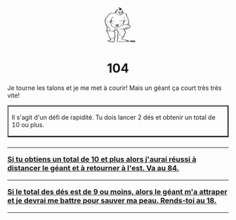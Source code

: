 <html><head>
<title>Sam le chevalier sans cheval</title>
<link rel="stylesheet" type="text/css" href="../images/m.css">
</head><body>
<center>
<img src="../images/geant.png"  height="80" width="80"> 
<h1>104</h1></center>
<p>Je tourne les talons et je me met à courir! Mais un géant ça court très très vite! </p>
<center><table width=50% border=2 cellpadding=5><tr><td><p>Il s'agit d'un défi de rapidité. Tu dois lancer 2 dés et obtenir un total de 10 ou plus.</p></td></tr></table></center>
<h3>
<hr><a  href="84.html">Si tu obtiens un total de 10 et plus alors j'aurai réussi à distancer le géant et à retourner à l'est. Va au 84.</a>
<hr><a  href="18.html">Si le total des dés est de 9 ou moins, alors le géant m'a attraper et je devrai me battre pour sauver ma peau. Rends-toi au  18.</a>
</h3>
<hr>
<body>
